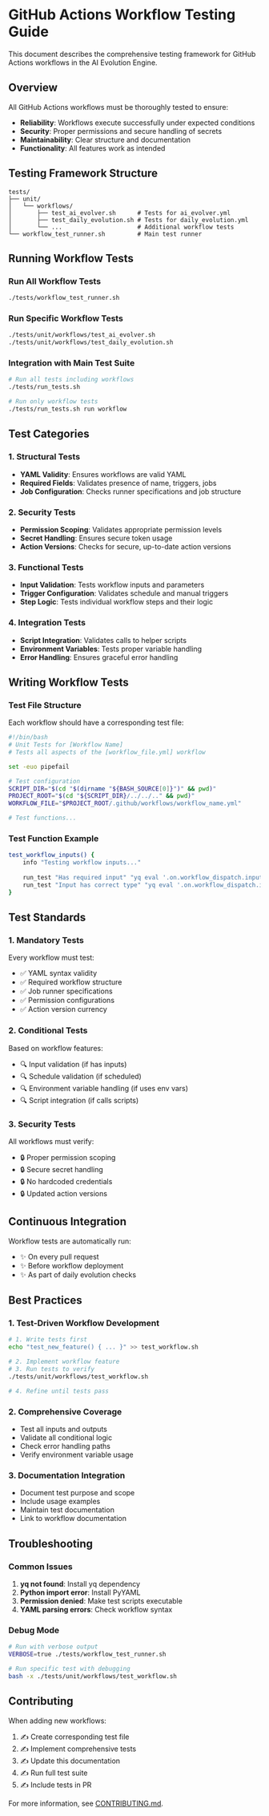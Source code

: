 # GitHub Actions Workflow Testing Guide

This document describes the comprehensive testing framework for GitHub Actions workflows in the AI Evolution Engine.

## Overview

All GitHub Actions workflows must be thoroughly tested to ensure:
- **Reliability**: Workflows execute successfully under expected conditions
- **Security**: Proper permissions and secure handling of secrets
- **Maintainability**: Clear structure and documentation
- **Functionality**: All features work as intended

## Testing Framework Structure

```
tests/
├── unit/
│   └── workflows/
│       ├── test_ai_evolver.sh      # Tests for ai_evolver.yml
│       ├── test_daily_evolution.sh # Tests for daily_evolution.yml
│       └── ...                     # Additional workflow tests
└── workflow_test_runner.sh         # Main test runner
```

## Running Workflow Tests

### Run All Workflow Tests
```bash
./tests/workflow_test_runner.sh
```

### Run Specific Workflow Tests
```bash
./tests/unit/workflows/test_ai_evolver.sh
./tests/unit/workflows/test_daily_evolution.sh
```

### Integration with Main Test Suite
```bash
# Run all tests including workflows
./tests/run_tests.sh

# Run only workflow tests
./tests/run_tests.sh run workflow
```

## Test Categories

### 1. Structural Tests
- **YAML Validity**: Ensures workflows are valid YAML
- **Required Fields**: Validates presence of name, triggers, jobs
- **Job Configuration**: Checks runner specifications and job structure

### 2. Security Tests
- **Permission Scoping**: Validates appropriate permission levels
- **Secret Handling**: Ensures secure token usage
- **Action Versions**: Checks for secure, up-to-date action versions

### 3. Functional Tests
- **Input Validation**: Tests workflow inputs and parameters
- **Trigger Configuration**: Validates schedule and manual triggers
- **Step Logic**: Tests individual workflow steps and their logic

### 4. Integration Tests
- **Script Integration**: Validates calls to helper scripts
- **Environment Variables**: Tests proper variable handling
- **Error Handling**: Ensures graceful error handling

## Writing Workflow Tests

### Test File Structure
Each workflow should have a corresponding test file:
```bash
#!/bin/bash
# Unit Tests for [Workflow Name]
# Tests all aspects of the [workflow_file.yml] workflow

set -euo pipefail

# Test configuration
SCRIPT_DIR="$(cd "$(dirname "${BASH_SOURCE[0]}")" && pwd)"
PROJECT_ROOT="$(cd "${SCRIPT_DIR}/../../.." && pwd)"
WORKFLOW_FILE="$PROJECT_ROOT/.github/workflows/workflow_name.yml"

# Test functions...
```

### Test Function Example
```bash
test_workflow_inputs() {
    info "Testing workflow inputs..."
    
    run_test "Has required input" "yq eval '.on.workflow_dispatch.inputs.required_param.required' '$WORKFLOW_FILE' | grep -q 'true'"
    run_test "Input has correct type" "yq eval '.on.workflow_dispatch.inputs.param.type' '$WORKFLOW_FILE' | grep -q 'string'"
}
```

## Test Standards

### 1. Mandatory Tests
Every workflow must test:
- ✅ YAML syntax validity
- ✅ Required workflow structure
- ✅ Job runner specifications
- ✅ Permission configurations
- ✅ Action version currency

### 2. Conditional Tests
Based on workflow features:
- 🔍 Input validation (if has inputs)
- 🔍 Schedule validation (if scheduled)
- 🔍 Environment variable handling (if uses env vars)
- 🔍 Script integration (if calls scripts)

### 3. Security Tests
All workflows must verify:
- 🔒 Proper permission scoping
- 🔒 Secure secret handling
- 🔒 No hardcoded credentials
- 🔒 Updated action versions

## Continuous Integration

Workflow tests are automatically run:
- ✨ On every pull request
- ✨ Before workflow deployment
- ✨ As part of daily evolution checks

## Best Practices

### 1. Test-Driven Workflow Development
```bash
# 1. Write tests first
echo "test_new_feature() { ... }" >> test_workflow.sh

# 2. Implement workflow feature
# 3. Run tests to verify
./tests/unit/workflows/test_workflow.sh

# 4. Refine until tests pass
```

### 2. Comprehensive Coverage
- Test all inputs and outputs
- Validate all conditional logic
- Check error handling paths
- Verify environment variable usage

### 3. Documentation Integration
- Document test purpose and scope
- Include usage examples
- Maintain test documentation
- Link to workflow documentation

## Troubleshooting

### Common Issues
1. **yq not found**: Install yq dependency
2. **Python import error**: Install PyYAML
3. **Permission denied**: Make test scripts executable
4. **YAML parsing errors**: Check workflow syntax

### Debug Mode
```bash
# Run with verbose output
VERBOSE=true ./tests/workflow_test_runner.sh

# Run specific test with debugging
bash -x ./tests/unit/workflows/test_workflow.sh
```

## Contributing

When adding new workflows:
1. ✍️ Create corresponding test file
2. ✍️ Implement comprehensive tests
3. ✍️ Update this documentation
4. ✍️ Run full test suite
5. ✍️ Include tests in PR

For more information, see [CONTRIBUTING.md](../CONTRIBUTING.md).
